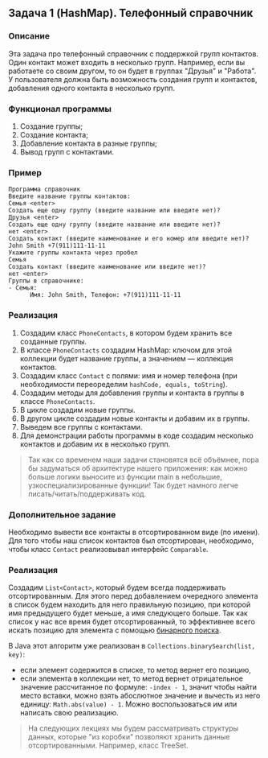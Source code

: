 ## Задача 1 (HashMap). Телефонный справочник

### Описание
Эта задача про телефонный справочник с поддержкой групп контактов. Один контакт может входить в несколько групп.
Например, если вы работаете со своим другом, то он будет в группах "Друзья" и "Работа".
У пользователя должна быть возможность создания групп и контактов, добавления одного контакта в несколько групп.

### Функционал программы
1. Создание группы;
2. Создание контакта;
3. Добавление контакта в разные группы;
4. Вывод групп с контактами.

### Пример
```
Программа справочник
Введите название группы контактов:
Семья <enter>
Создать еще одну группу (введите название или введите нет)?
Друзья <enter>
Создать еще одну группу (введите название или введите нет)?
нет <enter>
Создать контакт (введите наименование и его номер или введите нет)?
John Smith +7(911)111-11-11
Укажите группы контакта через пробел
Семья
Создать контакт (введите наименование или введите нет)?
нет <enter>
Группы в справочнике:
- Семья:
      Имя: John Smith, Телефон: +7(911)111-11-11 
```

### Реализация
1. Создадим класс `PhoneContacts`, в котором будем хранить все созданные группы.
2. В классе `PhoneContacts` создадим HashMap: ключом для этой коллекции будет название группы, а значением — коллекция контактов.
3. Создадим класс `Contact` c полями: имя и номер телефона (при необходимости переоределим `hashCode, equals, toString`).
4. Создадим методы для добавления группы и контакта в группы в классе `PhoneContacts`.
5. В цикле создадим новые группы.
6. В другом цикле создадим новые контакты и добавим их в группы.
7. Выведем все группы с контактами.
8. Для демонстрации работы программы в коде создадим несколько контактов и добавим их в несколько групп.

> Так как со временем наши задачи становятся всё объёмнее, пора бы задуматься об архитектуре нашего приложения:
> как можно больше логики выносите из функции main в небольшие, узкоспециализированные функции! Так будет намного легче писать/читать/поддерживать код.

### Дополнительное задание
Необходимо вывести все контакты в отсортированном виде (по имени).
Для того чтобы наш список контактов был отсортирован, необходимо, чтобы класс `Contact` реализовывал интерфейс `Comparable`.

### Реализация
Создадим `List<Contact>`, который будем всегда поддерживать отсортированным.
Для этого перед добавлением очередного элемента в список будем находить для него правильную позицию, при которой имя предыдущего будет меньше, а имя следующего больше.
Так как список у нас все время будет отсортированный, то эффективнее всего искать позицию для элемента с помощью [бинарного поиска](https://wikipedia.org/wiki/Двоичный_поиск).

В  Java этот алгоритм уже реализован в `Collections.binarySearch(list, key)`:
* если элемент содержится в списке, то метод вернет его позицию,
* если элемента в коллекции нет, то метод вернет отрицательное значение рассчитанное по формуле:
  `-index - 1`, значит чтобы найти место вставки, можно взять абослютное значение и вычесть из него единицу: `Math.abs(value) - 1`.
  Можно воспользоваться им или написать свою реализацию.

> На следующих лекциях мы будем рассматривать структуры данных, которые "из коробки" позволяют хранить данные отсортированными. Например, класс TreeSet.